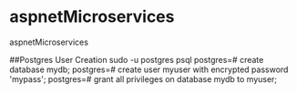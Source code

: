 # aspnetMicroservices
aspnetMicroservices

##Postgres User Creation
sudo -u postgres psql
postgres=# create database mydb;
postgres=# create user myuser with encrypted password 'mypass';
postgres=# grant all privileges on database mydb to myuser;
